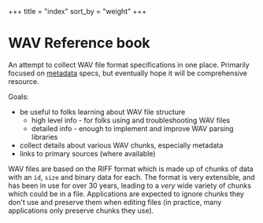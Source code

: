 +++
title = "index"
sort_by = "weight"
+++

# WAV Reference book

An attempt to collect WAV file format specifications in one place. Primarily focused on [metadata](@/metadata.md) specs, but eventually hope it will be comprehensive resource.

Goals: 

* be useful to folks learning about WAV file structure
  * high level info - for folks using and troubleshooting WAV files
  * detailed info - enough to implement and improve WAV parsing libraries
* collect details about various WAV chunks, especially metadata
* links to primary sources (where available)

WAV files are based on the RIFF format which is made up of chunks of data with an `id`, `size` and binary data for each. The format is very extensible, and has been in use for over 30 years, leading to a *very* wide variety of chunks which could be in a file. Applications are expected to ignore chunks they don't use and preserve them when editing files (in practice, many applications only preserve chunks they use). 

